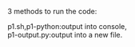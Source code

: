 3 methods to run the code:<br>

p1.sh,p1-python:output into console,<br>
p1-output.py:output into a new file.
